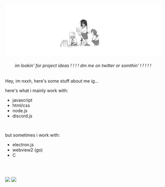 <img src="./assets/banner.png" alt="banner">
<div align="center"><h6>im lookin' for project ideas ! ! ! ! dm me on twitter or somthin' ! ! ! ! !</h6></div>

Hey, im nxxh, here's some stuff about me ig... <!-- oh yea and you should maybe like look at [this](https://github.com/nxxh447/) or something... -->

here's what i mainly work with:
- javascript
- html/css
- node.js
- discord.js

<br>

but sometimes i work with:
- electron.js
- webview2 (go)
- C

 <br><br>

[![](https://github-readme-stats.vercel.app/api/top-langs/?username=nxxh447&layout=compact&card_width=1000)](https://github.com/anuraghazra/github-readme-stats)
[![](https://activity-graph.herokuapp.com/graph?username=nxxh447&bg_color=0D1117&hide_border=true&color=4B8DDA&line=4B8DDA&point=FFFFFF)](https://github.com/ashutosh00710/github-readme-activity-graph)
